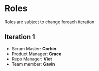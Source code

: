 # Roles

Roles are subject to change foreach iteration

## Iteration 1

- Scrum Master: **Corbin**
- Product Manager: **Grace**
- Repo Manager: **Viet**
- Team member: **Gavin**